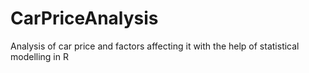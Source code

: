 # CarPriceAnalysis
Analysis of car price and factors affecting it with the help of statistical modelling in R

